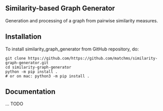 ## Similarity-based Graph Generator

Generation and processing of a graph from pairwise similarity measures.

## Installation

To install similarity_graph_generator from GitHub repository, do:

```console
git clone https://github.com/https://github.com/matchms/similarity-graph-generator.git
cd similarity-graph-generator
python -m pip install .
# or on mac: python3 -m pip install .
```

## Documentation

... TODO


